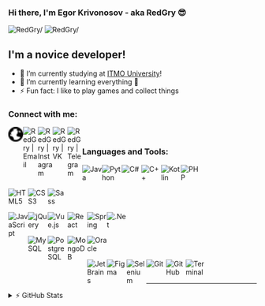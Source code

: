 ### Hi there, I'm Egor Krivonosov - aka RedGry 😎
<p align="left"> 
  <img src=https://komarev.com/ghpvc/?username=RedGry&color=C70039&label=PROFILE+VIEWS alt=RedGry/> 
  <img src=https://badges.pufler.dev/years/redgry alt=RedGry/> 
</p>



## I'm a novice developer!

- 🔭 I’m currently studying at [ITMO University][itmo]!
- 🌱 I’m currently learning everything 🤣
- ⚡ Fun fact: I like to play games and collect things

### Connect with me:

[<img align="left" alt="RedGry | WebSite"   width="30px" src="https://raw.githubusercontent.com/iconic/open-iconic/master/svg/globe.svg" />][website]
[<img align="left" alt="RedGry | Email"     width="30px" src="https://cdn.jsdelivr.net/npm/simple-icons@6.9.0/icons/maildotru.svg" />][email]
[<img align="left" alt="RedGry | Instagram" width="30px" src="https://cdn.jsdelivr.net/npm/simple-icons@6.9.0/icons/instagram.svg" />][instagram]
[<img align="left" alt="RedGry | VK"        width="30px" src="https://cdn.jsdelivr.net/npm/simple-icons@6.9.0/icons/vk.svg" />][vk]
[<img align="left" alt="RedGry | Telegram"  width="30px" src="https://cdn.jsdelivr.net/npm/simple-icons@6.9.0/icons/telegram.svg" />][tg]

<br />

### Languages and Tools:

[<img align="left" alt="Java"    width="40px" src="https://cdn.jsdelivr.net/gh/devicons/devicon/icons/java/java-original-wordmark.svg" />][java]
[<img align="left" alt="Python"  width="40px" src="https://cdn.jsdelivr.net/gh/devicons/devicon/icons/python/python-original-wordmark.svg" />][python]
[<img align="left" alt="C#"     width="40px" src="https://cdn.jsdelivr.net/gh/devicons/devicon/icons/csharp/csharp-original.svg" />][csharp]
[<img align="left" alt="C++"     width="40px" src="https://cdn.jsdelivr.net/gh/devicons/devicon/icons/cplusplus/cplusplus-original.svg" />][cplusplus]
[<img align="left" alt="Kotlin"  width="40px" src="https://cdn.jsdelivr.net/gh/devicons/devicon/icons/kotlin/kotlin-original-wordmark.svg" />][kotlin]
[<img align="left" alt="PHP"     width="40px" src="https://cdn.jsdelivr.net/gh/devicons/devicon/icons/php/php-original.svg" />][php]

<br/><br/>

<img align="left" alt="HTML5"   width="40px" src="https://cdn.jsdelivr.net/gh/devicons/devicon/icons/html5/html5-original-wordmark.svg" />
<img align="left" alt="CSS3"    width="40px" src="https://cdn.jsdelivr.net/gh/devicons/devicon/icons/css3/css3-original-wordmark.svg" />
<img align="left" alt="Sass"    width="40px" src="https://cdn.jsdelivr.net/gh/devicons/devicon/icons/sass/sass-original.svg" />

<br /><br />

<img align="left" alt="JavaScript"  width="40px" src="https://cdn.jsdelivr.net/gh/devicons/devicon/icons/javascript/javascript-original.svg" />
<img align="left" alt="jQuery"      width="40px" src="https://cdn.jsdelivr.net/gh/devicons/devicon/icons/jquery/jquery-original-wordmark.svg" />
<img align="left" alt="Vue.js"      width="40px" src="https://cdn.jsdelivr.net/gh/devicons/devicon/icons/vuejs/vuejs-original-wordmark.svg" />
<img align="left" alt="React"       width="40px" src="https://cdn.jsdelivr.net/gh/devicons/devicon/icons/react/react-original-wordmark.svg" />
<img align="left" alt="Spring"      width="40px" src="https://cdn.jsdelivr.net/gh/devicons/devicon/icons/spring/spring-original.svg" />
<img align="left" alt=".Net"        width="40px" src="https://cdn.jsdelivr.net/gh/devicons/devicon/icons/dotnetcore/dotnetcore-original.svg" />

<br /><br />

<img align="left" alt="MySQL"       width="40px" src="https://cdn.jsdelivr.net/gh/devicons/devicon/icons/mysql/mysql-original-wordmark.svg" />
<img align="left" alt="PostgreSQL"  width="40px" src="https://cdn.jsdelivr.net/gh/devicons/devicon/icons/postgresql/postgresql-original-wordmark.svg" />
<img align="left" alt="MongoDB"     width="40px" src="https://cdn.jsdelivr.net/gh/devicons/devicon/icons/mongodb/mongodb-original-wordmark.svg" />
<img align="left" alt="Oracle"      width="40px" src="https://cdn.jsdelivr.net/gh/devicons/devicon/icons/oracle/oracle-original.svg" />

<br /><br />

<img align="left" alt="JetBrains"   width="40px" src="https://cdn.jsdelivr.net/gh/devicons/devicon/icons/jetbrains/jetbrains-original.svg" />
<img align="left" alt="Figma"       width="40px" src="https://cdn.jsdelivr.net/gh/devicons/devicon/icons/figma/figma-original.svg" />
<img align="left" alt="Selenium"       width="40px" src="https://cdn.jsdelivr.net/gh/devicons/devicon/icons/selenium/selenium-original.svg" />
<img align="left" alt="Git"         width="40px" src="https://cdn.jsdelivr.net/gh/devicons/devicon/icons/git/git-original-wordmark.svg" />
<img align="left" alt="GitHub"      width="40px" src="https://cdn.jsdelivr.net/gh/devicons/devicon/icons/github/github-original-wordmark.svg" />
<img align="left" alt="Terminal"    width="40px" src="https://cdn.jsdelivr.net/gh/devicons/devicon/icons/bash/bash-original.svg" />

<br />
<br />

---

<details>
  <summary>⚡ GitHub Stats</summary>
  <img align="left" alt="RedGry's GitHub Stats" src="https://github-readme-stats.vercel.app/api?username=redgry&show_icons=true&theme=dracula&rank_icon=github" />
</details>

<!-- Links to my pages -->
[website]: https://vk.com/egoredgry
[email]: mailto:egor_redgry@vk.com
[instagram]: https://www.instagram.com/egor_redgry/
[vk]: https://vk.com/egor_redgry
[tg]: https://t.me/redgry
[itmo]: https://itmo.ru

<!-- Links to tools and languages -->
[java]: https://www.java.com/
[python]: https://www.python.org/
[kotlin]: https://kotlinlang.org/
[cplusplus]: https://cplusplus.com/
[csharp]: https://learn.microsoft.com/en-us/dotnet/csharp/
[php]: https://www.php.net/
